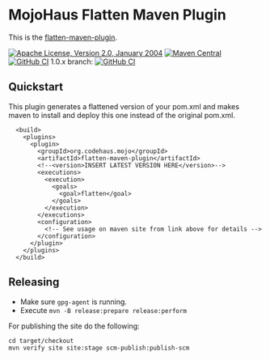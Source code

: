# MojoHaus Flatten Maven Plugin

This is the [flatten-maven-plugin](http://www.mojohaus.org/flatten-maven-plugin/).
 
[![Apache License, Version 2.0, January 2004](https://img.shields.io/github/license/mojohaus/versions-maven-plugin.svg?label=License)](http://www.apache.org/licenses/)
[![Maven Central](https://img.shields.io/maven-central/v/org.codehaus.mojo/flatten-maven-plugin.svg?label=Maven%20Central)](http://search.maven.org/#search%7Cga%7C1%7Cflatten-maven-plugin)
[![GitHub CI](https://github.com/mojohaus/flatten-maven-plugin/actions/workflows/maven.yml/badge.svg)](https://github.com/mojohaus/flatten-maven-plugin/actions/workflows/maven.yml)
1.0.x branch: [![GitHub CI](https://github.com/mojohaus/flatten-maven-plugin/actions/workflows/maven.yml/badge.svg?branch=1.0.x)](https://github.com/mojohaus/flatten-maven-plugin/actions/workflows/maven.yml)

## Quickstart
This plugin generates a flattened version of your pom.xml and makes maven to install and deploy this one instead of the original pom.xml.
```
  <build>
    <plugins>
      <plugin>
        <groupId>org.codehaus.mojo</groupId>
        <artifactId>flatten-maven-plugin</artifactId>
        <!--<version>INSERT LATEST VERSION HERE</version>-->
        <executions>
          <execution>
            <goals>
              <goal>flatten</goal>
            </goals>
          </execution>
        </executions>
        <configuration>
          <!-- See usage on maven site from link above for details -->
        </configuration>
      </plugin>
    </plugins>
  </build>
```

## Releasing

* Make sure `gpg-agent` is running.
* Execute `mvn -B release:prepare release:perform`

For publishing the site do the following:

```
cd target/checkout
mvn verify site site:stage scm-publish:publish-scm
```
